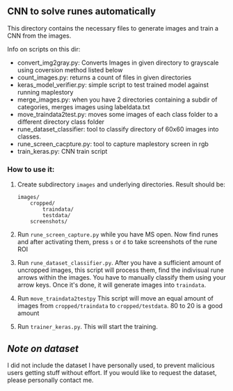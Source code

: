 ## CNN to solve runes automatically
This directory contains the necessary files to generate images and train a CNN from the images.

Info on scripts on this dir:
* convert_img2gray.py: Converts Images in given directory to grayscale using coversion method listed below
* count_images.py: returns a count of files in given directories
* keras_model_verifier.py: simple script to test trained model against running maplestory
* merge_images.py: when you have 2 directories containing a subdir of categories, merges images using labeldata.txt
* move_traindata2test.py: moves some images of each class folder to a different directory class folder
* rune_dataset_classifier: tool to classify directory of 60x60 images into classes.
* rune_screen_cacpture.py: tool to capture maplestory screen in rgb
* train_keras.py: CNN train script

### How to use it:
1. Create subdirectory `images` and underlying directories. Result should be:
    ```
    images/
        cropped/
            traindata/
            testdata/
        screenshots/
   ```
   
2. Run `rune_screen_capture.py` while you have MS open. Now find runes and after activating them, press `s` or `d` to take screenshots of the rune ROI
3. Run `rune_dataset_classifier.py`. After you have a sufficient amount of uncropped images, this script will process them, find the indivisual rune arrows within the images.
    You have to manually classify them using your arrow keys. Once it's done, it will generate images into `traindata`.
4. Run `move_traindata2testpy` This script will move an equal amount of images from `cropped/traindata` to `cropped/testdata`. 80 to 20
    is a good amount
5. Run `trainer_keras.py`. This will start the training.

## *Note on dataset*

I did not include the dataset I have personally used, to prevent malicious users getting stuff without effort. If you would like
to request the dataset, please personally contact me.